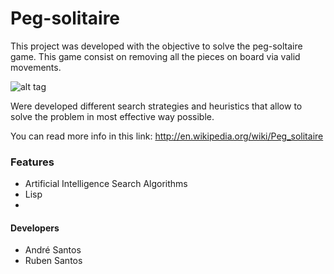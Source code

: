 # Peg-solitaire

This project was developed with the objective to solve the peg-soltaire game.
This game consist on removing all the pieces on board via valid movements.

![alt tag](https://cloud.githubusercontent.com/assets/6472330/6088684/e97b7072-ae50-11e4-9dfc-95e12b4996aa.PNG)

Were developed different search strategies and heuristics that allow to solve the problem in most effective way possible.

You can read more info in this link: http://en.wikipedia.org/wiki/Peg_solitaire

### Features
* Artificial Intelligence Search Algorithms
* Lisp
* 

#### Developers
* André Santos
* Ruben Santos
